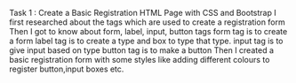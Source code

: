 Task 1 : Create a Basic Registration HTML Page with CSS and Bootstrap
I first researched about the tags which are used to create a registration form
Then I got to know about form, label, input, button tags
form tag is to create a form
label tag is to create a type and box to type that type.
input tag is to give input based on type
button tag is to make a button
Then I created a basic registration form with some styles like adding different colours to register button,input boxes etc.